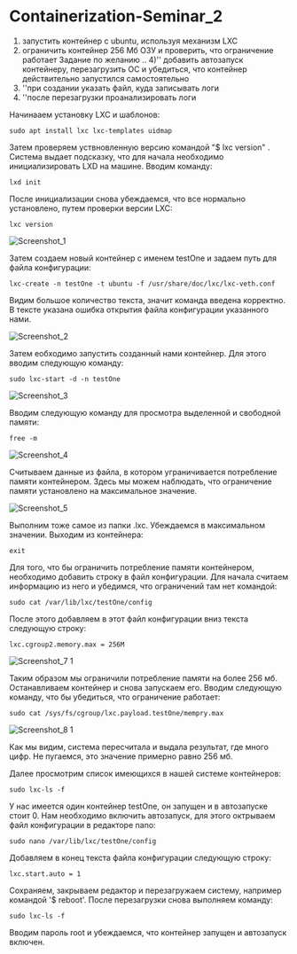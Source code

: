 # Containerization-Seminar_2

1) запустить контейнер с ubuntu, используя механизм LXC
2) ограничить контейнер 256 Мб ОЗУ и проверить, что ограничение работает
Задание по желанию ..
4)'' добавить автозапуск контейнеру, перезагрузить ОС и убедиться, что контейнер действительно запустился самостоятельно
5) ''при создании указать файл, куда записывать логи
6) ''после перезагрузки проанализировать логи

Начинааем установку  LXC и шаблонов: 

    sudo apt install lxc lxc-templates uidmap

Затем проверяем уствновленную версию командой "$ lxc version" . Система выдает подсказку, что для начала необходимо инициализировать LXD на машине. Вводим команду:

    lxd init
    
После инициализации снова убеждаемся, что все нормально установлено, путем проверки версии LXC:

    lxc version
    
![Screenshot_1](https://github.com/vladislavkrutov8/Containerization-Seminar_2/assets/110223646/bf931715-b233-4036-9cbb-269bb7690520)

Затем создаем новый контейнер с именем testOne и задаем путь для файла конфигурации:

    lxc-create -n testOne -t ubuntu -f /usr/share/doc/lxc/lxc-veth.conf 
    
Видим большое количество текста, значит команда введена корректно. В тексте указана ошибка открытия файла конфигурации указанного нами. 

![Screenshot_2](https://github.com/vladislavkrutov8/Containerization-Seminar_2/assets/110223646/0ed14633-c16f-4047-9d42-205a89895281)

Затем еобходимо запустить созданный нами контейнер. Для этого вводим следующую команду:

    sudo lxc-start -d -n testOne
    
![Screenshot_3](https://github.com/vladislavkrutov8/Containerization-Seminar_2/assets/110223646/51da0f4a-e44c-4bba-bccc-274a006e240b)


Вводим следующую команду для просмотра выделенной и свободной памяти:

    free -m

![Screenshot_4](https://github.com/vladislavkrutov8/Containerization-Seminar_2/assets/110223646/481f2795-79e3-4a2f-a934-b27c937e1fb5)

Считываем данные из файла, в котором уграничивается потребление памяти контейнером.
Здесь мы можем наблюдать, что ограничение памяти установлено на максимальное значение.



![Screenshot_5](https://github.com/vladislavkrutov8/Containerization-Seminar_2/assets/110223646/ac1b56ae-8d78-4cd6-abfb-a2cad3620253)


Выполним тоже самое из папки .lxc. Убеждаемся в максимальном значении. Выходим из контейнера:

    exit
    
 Для того, что бы ограничить потребление памяти контейнером, необходимо добавить строку в файл конфигурации. Для начала считаем информацию из него и убедимся, что ограничений там нет командой:

    sudo cat /var/lib/lxc/testOne/config
    
 После этого добавляем в этот файл конфигурации вниз текста следующую строку:
 
    
    lxc.cgroup2.memory.max = 256M
    
    
![Screenshot_7 1](https://github.com/vladislavkrutov8/Containerization-Seminar_2/assets/110223646/4d76c084-3118-4432-9cb2-b50e5f5535b5)


Таким образом мы ограничили потребление памяти на более 256 мб. Останавливаем контейнер и снова запускаем его. Вводим следующую команду, что бы убедиться, что ограничение работает:

    sudo cat /sys/fs/cgroup/lxc.payload.testOne/mempry.max




![Screenshot_8 1](https://github.com/vladislavkrutov8/Containerization-Seminar_2/assets/110223646/e93cce0c-8fa3-435b-9c0e-3fe156a7a2b7)


Как мы видим, система пересчитала и выдала результат, где много цифр. Не пугаемся, это значение примерно равно 256 мб.

Далее просмотрим список имеющихся в нашей системе контейнеров:

    sudo lxc-ls -f
    
    
У нас имеется один контейнер testOne, он запущен и в автозапуске стоит 0. Нам необходимо включить автозапуск, для этого октрываем файл конфигурации в редакторе nano:


    sudo nano /var/lib/lxc/testOne/config


Добавляем в конец текста файла конфигурации следующую строку:

    lxc.start.auto = 1


Сохраняем, закрываем редактор и перезагружаем систему, например командой '$ reboot'.
После перезагрузки снова выполняем команду:

    sudo lxc-ls -f
    
Вводим пароль root и убеждаемся, что контейнер запущен и автозапуск включен.












